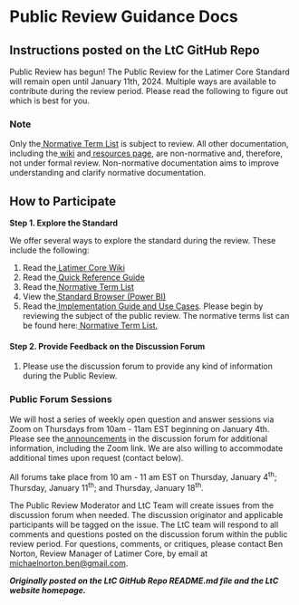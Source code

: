 # **Public Review Guidance Docs**

## **Instructions posted on the LtC GitHub Repo**

Public Review has begun! The Public Review for the Latimer Core Standard will remain open until January 11th, 2024. Multiple ways are available to contribute during the review period. Please read the following to figure out which is best for you.

### **Note**

Only the[ Normative Term List](https://tdwg.github.io/ltc/terms/index.html) is subject to review. All other documentation, including the[ wiki](https://github.com/tdwg/ltc/wiki/1.-Overview-of-Latimer-Core) and[ resources page](https://tdwg.github.io/ltc/resources/index.html), are non-normative and, therefore, not under formal review. Non-normative documentation aims to improve understanding and clarify normative documentation.


## **How to Participate**

**Step 1. Explore the Standard**

We offer several ways to explore the standard during the review. These include the following:



1. Read the[ Latimer Core Wiki](https://github.com/tdwg/ltc/wiki)
2. Read the[ Quick Reference Guide](https://tdwg.github.io/ltc/quick-reference/)
3. Read the[ Normative Term List](https://tdwg.github.io/ltc/terms/)
4. View the[ Standard Browser (Power BI)](https://rebrand.ly/tdwg-cd-standard-browser)
5. Read the[ Implementation Guide and Use Cases](https://biss.pensoft.net/article/113766/). Please begin by reviewing the subject of the public review. The normative terms list can be found here:[ Normative Term List](https://tdwg.github.io/ltc/terms/)<span style="text-decoration:underline;">.</span>


#### **Step 2. Provide Feedback on the Discussion Forum**



1. Please use the discussion forum to provide any kind of information during the Public Review.


### **Public Forum Sessions**

We will host a series of weekly open question and answer sessions via Zoom on Thursdays from 10am - 11am EST beginning on January 4th. Please see the[ announcements](https://github.com/tdwg/ltc/discussions/categories/announcements) in the discussion forum for additional information, including the Zoom link. We are also willing to accommodate additional times upon request (contact below).

All forums take place from 10 am - 11 am EST on Thursday, January 4<sup>th</sup>; Thursday, January 11<sup>th</sup>; and Thursday, January 18<sup>th</sup>.

The Public Review Moderator and LtC Team will create issues from the discussion forum when needed. The discussion originator and applicable participants will be tagged on the issue. The LtC team will respond to all comments and questions posted on the discussion forum within the public review period. For questions, comments, or critiques, please contact Ben Norton, Review Manager of Latimer Core, by email at michaelnorton.ben@gmail.com.

***Originally posted on the LtC GitHub Repo README.md file and the LtC website homepage.***
